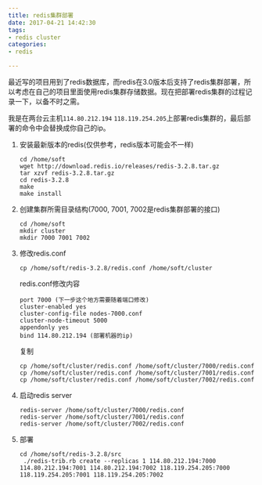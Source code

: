 ```yaml
---
title: redis集群部署
date: 2017-04-21 14:42:30
tags:
- redis cluster
categories:
- redis

---
```


最近写的项目用到了redis数据库，而redis在3.0版本后支持了redis集群部署，所以考虑在自己的项目里面使用redis集群存储数据。现在把部署redis集群的过程记录一下，以备不时之需。

我是在两台云主机`114.80.212.194` `118.119.254.205`上部署redis集群的，最后部署的命令中会替换成你自己的ip。

<!--more-->

1. 安装最新版本的redis(仅供参考，redis版本可能会不一样)

   ```shell
   cd /home/soft
   wget http://download.redis.io/releases/redis-3.2.8.tar.gz
   tar xzvf redis-3.2.8.tar.gz
   cd redis-3.2.8
   make 
   make install  
   ```

2. 创建集群所需目录结构(7000, 7001, 7002是redis集群部署的接口)

   ```
   cd /home/soft
   mkdir cluster
   mkdir 7000 7001 7002
   ```

3. 修改redis.conf

   ```
   cp /home/soft/redis-3.2.8/redis.conf /home/soft/cluster
   ```

   redis.conf修改内容

   ```
   port 7000 (下一步这个地方需要随着端口修改)
   cluster-enabled yes
   cluster-config-file nodes-7000.conf
   cluster-node-timeout 5000
   appendonly yes
   bind 114.80.212.194 (部署机器的ip)
   ```

   复制

   ```
   cp /home/soft/cluster/redis.conf /home/soft/cluster/7000/redis.conf
   cp /home/soft/cluster/redis.conf /home/soft/cluster/7001/redis.conf
   cp /home/soft/cluster/redis.conf /home/soft/cluster/7002/redis.conf
   ```

4. 启动redis server

   ```
   redis-server /home/soft/cluster/7000/redis.conf
   redis-server /home/soft/cluster/7001/redis.conf
   redis-server /home/soft/cluster/7002/redis.conf
   ```

5. 部署

   ```
   cd /home/soft/redis-3.2.8/src
    ./redis-trib.rb create --replicas 1 114.80.212.194:7000 114.80.212.194:7001 114.80.212.194:7002 118.119.254.205:7000 118.119.254.205:7001 118.119.254.205:7002
   ```

   ​